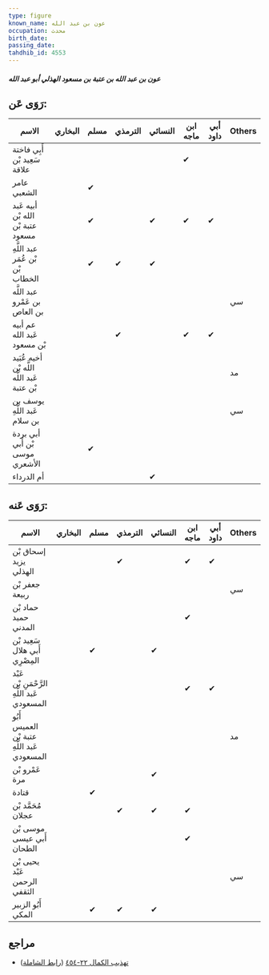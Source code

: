 ```yaml
---
type: figure
known_name: عون بن عبد الله
occupation: محدث
birth_date:
passing_date:
tahdhib_id: 4553
---
```

##### عون بن عبد الله بن عتبة بن مسعود الهذلي أبو عبد الله

## رَوَى عَن:
| الاسم                                       | البخاري | مسلم | الترمذي | النسائي | ابن ماجه | أبي داود | Others |
| ------------------------------------------- | ------- | ---- | ------- | ------- | -------- | -------- | ------ |
| أَبِي فاختة سَعِيد بْن علاقة                |         |      |         |         | ✔        |          |        |
| عامر الشعبي                                 |         | ✔    |         |         |          |          |        |
| أبيه عَبد الله بْن عتبة بْن مسعود           |         | ✔    |         | ✔       | ✔        | ✔        |        |
| عبد اللَّهِ بْن عُمَر بْن الخطاب            |         | ✔    | ✔       | ✔       |          |          |        |
| عبد اللَّه بن عَمْرو بن العاص               |         |      |         |         |          |          | سي     |
| عم أبيه عَبد الله بْن مسعود                 |         |      | ✔       |         | ✔        | ✔        |        |
| أخيه عُبَيد اللَّه بْن عَبد اللَّه بْن عتبة |         |      |         |         |          |          | مد     |
| يوسف بن عَبد اللَّهِ بن سلام                |         |      |         |         |          |          | سي     |
| أبي بردة بْن أَبي موسى الأشعري              |         | ✔    |         |         |          |          |        |
| أم الدرداء                                  |         |      |         | ✔       |          |          |        |
## رَوَى عَنه:
| الاسم                                       | البخاري | مسلم | الترمذي | النسائي | ابن ماجه | أبي داود | Others |
| ------------------------------------------- | ------- | ---- | ------- | ------- | -------- | -------- | ------ |
| إسحاق بْن يزيد الهذلي                       |         |      | ✔       |         | ✔        | ✔        |        |
| جعفر بْن ربيعة                              |         |      |         |         |          |          | سي     |
| حماد بْن حميد المدني                        |         |      |         |         | ✔        |          |        |
| سَعِيد بْن أَبي هلال المِصْرِي              |         | ✔    |         | ✔       |          |          |        |
| عَبْد الرَّحْمَنِ بْن عَبد اللَّهِ المسعودي |         |      |         |         | ✔        | ✔        |        |
| أَبُو العميس عتبة بْن عَبد اللَّهِ المسعودي |         |      |         |         |          |          | مد     |
| عَمْرو بْن مرة                              |         |      |         | ✔       |          |          |        |
| قتادة                                       |         | ✔    |         |         |          |          |        |
| مُحَمَّد بْن عجلان                          |         |      | ✔       | ✔       | ✔        |          |        |
| موسى بْن أَبي عيسى الطحان                   |         |      |         |         | ✔        |          |        |
| يحيى بْن عَبْد الرحمن الثقفي                |         |      |         |         |          |          | سي     |
| أَبُو الزبير المكي                          |         | ✔    | ✔       | ✔       |          |          |        |
## مراجع
- [تهذيب الكمال ٢٢-٤٥٤](obsidian://open?vault=Tahdhib-al-Kamal&file=Figures/٤٥٥٣-عون%20بن%20عبد%20الله%20بن%20عتبة%20بن%20مسعود%20الهذلي%20أبو%20عبد%20الله) ([رابط الشاملة](https://shamela.ws/book/3722/11707))